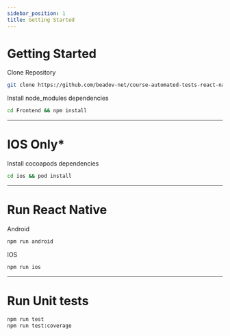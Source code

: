 ```yaml
---
sidebar_position: 1
title: Getting Started
---
```


# Getting Started

Clone Repository
```sh
git clone https://github.com/beadev-net/course-automated-tests-react-native.git
```

Install node_modules dependencies
```sh
cd Frontend && npm install
```

---

# IOS Only*
Install cocoapods dependencies
```sh
cd ios && pod install
```

---

# Run React Native
Android
```sh
npm run android
```

IOS
```sh
npm run ios
```

---

# Run Unit tests

```sh
npm run test
npm run test:coverage
```